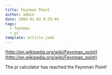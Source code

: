 ```yaml
---
title: Feynman Point
author: admin
date: 2009-01-03 6:29:44
tags: 
  - feynman
  - pi
template: article.jade
---
```


[http://en.wikipedia.org/wiki/Feynman_point](http://en.wikipedia.org/wiki/Feynman_point)

The pi calculator has reached the Feynman Point!
